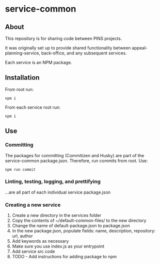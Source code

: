 # service-common

## About

This repository is for sharing code between PINS projects.

It was originally set up to provide shared functionality between appeal-planning-service, back-office, and any subsequent services.

Each service is an NPM package.

## Installation

From root run: 
<pre><code>npm i</code></pre>
From each service root run: 
<pre><code>npm i</code></pre>

## Use

### Committing

The packages for committing (Commitizen and Husky) are part of the service-common package.json. Therefore, run commits from root. Use:
<pre><code>npm run commit</code></pre>

### Linting, testing, logging, and prettifying

...are all part of each individual service package.json

### Creating a new service

1. Create a new directory in the services folder
2. Copy the contents of ~/default-common-files/ to the new directory
3. Change the name of default-package.json to package.json
4. In the new package.json, populate fields: name, description, repository: url, author
5. Add keywords as necessary
6. Make sure you use index.js as your entrypoint
7. Add service src code
8. TODO - Add instructions for adding package to npm
